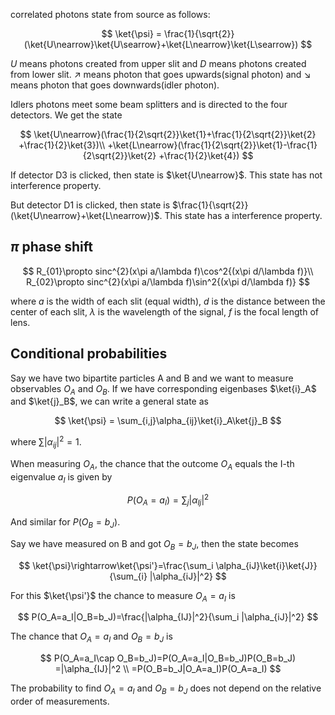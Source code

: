 

correlated photons state from source as follows:

$$
\ket{\psi} = \frac{1}{\sqrt{2}}(\ket{U\nearrow}\ket{U\searrow}+\ket{L\nearrow}\ket{L\searrow})
$$

$U$ means photons created from upper slit and $D$ means photons created from lower slit. $\nearrow$ means photon that goes upwards(signal photon) and $\searrow$ means photon that goes downwards(idler photon).

Idlers photons meet some beam splitters and is directed to the four detectors. We get the state

$$
\ket{U\nearrow}(\frac{1}{2\sqrt{2}}\ket{1}+\frac{1}{2\sqrt{2}}\ket{2} +\frac{1}{2}\ket{3})\\
+\ket{L\nearrow}(\frac{1}{2\sqrt{2}}\ket{1}-\frac{1}{2\sqrt{2}}\ket{2} +\frac{1}{2}\ket{4})
$$

If detector D3 is clicked, then state is $\ket{U\nearrow}$. This state has not interference property. 

But detector D1 is clicked, then state is $\frac{1}{\sqrt{2}}(\ket{U\nearrow}+\ket{L\nearrow})$. This state has a interference property.

## $\pi$ phase shift

$$
R_{01}\propto sinc^{2}(x\pi a/\lambda f)\cos^2{(x\pi d/\lambda f)}\\
R_{02}\propto sinc^{2}(x\pi a/\lambda f)\sin^2{(x\pi d/\lambda f)}
$$

where $a$ is the width of each slit (equal width), $d$ is the distance between the center of each slit, $\lambda$ is the wavelength of the signal, $f$ is the focal length of lens.

## Conditional probabilities

Say we have two bipartite particles A and B and we want to measure observables $O_A$ and $O_B$. If we have corresponding eigenbases $\ket{i}_A$ and $\ket{j}_B$, we can write a general state as 

$$
\ket{\psi} = \sum_{i,j}\alpha_{ij}\ket{i}_A\ket{j}_B
$$

where $\sum|\alpha_{ij}|^2=1$.

When measuring $O_A$, the chance that the outcome $O_A$ equals the I-th eigenvalue $a_I$ is given by 

$$
P(O_A = a_I) = \sum_{j}|\alpha_{Ij}|^2
$$

And similar for $P(O_B = b_J)$. 

Say we have measured on B and got $O_B=b_J$, then the state becomes 

$$
\ket{\psi}\rightarrow\ket{\psi'}=\frac{\sum_i \alpha_{iJ}\ket{i}\ket{J}}{\sum_{i} |\alpha_{iJ}|^2}
$$

For this $\ket{\psi'}$ the chance to measure $O_A=a_I$ is 

$$
P(O_A=a_I|O_B=b_J)=\frac{|\alpha_{IJ}|^2}{\sum_i |\alpha_{iJ}|^2}
$$

The chance that $O_A=a_I$ and $O_B=b_J$ is

$$
P(O_A=a_I\cap O_B=b_J)=P(O_A=a_I|O_B=b_J)P(O_B=b_J) =|\alpha_{IJ}|^2 \\
=P(O_B=b_J|O_A=a_I)P(O_A=a_I)
$$

The probability to find $O_A=a_I$ and $O_B=b_J$ does not depend on the relative order of measurements.